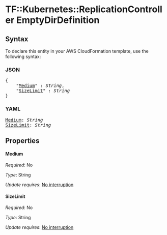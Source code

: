 # TF::Kubernetes::ReplicationController EmptyDirDefinition

## Syntax

To declare this entity in your AWS CloudFormation template, use the following syntax:

### JSON

<pre>
{
    "<a href="#medium" title="Medium">Medium</a>" : <i>String</i>,
    "<a href="#sizelimit" title="SizeLimit">SizeLimit</a>" : <i>String</i>
}
</pre>

### YAML

<pre>
<a href="#medium" title="Medium">Medium</a>: <i>String</i>
<a href="#sizelimit" title="SizeLimit">SizeLimit</a>: <i>String</i>
</pre>

## Properties

#### Medium

_Required_: No

_Type_: String

_Update requires_: [No interruption](https://docs.aws.amazon.com/AWSCloudFormation/latest/UserGuide/using-cfn-updating-stacks-update-behaviors.html#update-no-interrupt)

#### SizeLimit

_Required_: No

_Type_: String

_Update requires_: [No interruption](https://docs.aws.amazon.com/AWSCloudFormation/latest/UserGuide/using-cfn-updating-stacks-update-behaviors.html#update-no-interrupt)

